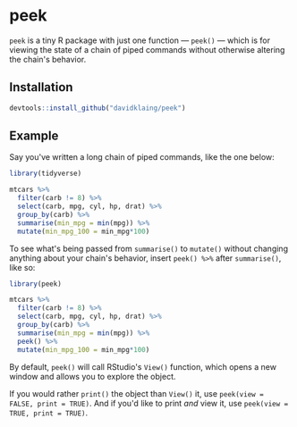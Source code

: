 # peek

`peek` is a tiny R package with just one function — `peek()` — which is for viewing the state of a chain of piped commands without otherwise altering the chain's behavior.

## Installation

``` r
devtools::install_github("davidklaing/peek")
```

## Example

Say you've written a long chain of piped commands, like the one below:

``` r
library(tidyverse)

mtcars %>% 
  filter(carb != 8) %>% 
  select(carb, mpg, cyl, hp, drat) %>% 
  group_by(carb) %>% 
  summarise(min_mpg = min(mpg)) %>%
  mutate(min_mpg_100 = min_mpg*100)
```

To see what's being passed from `summarise()` to `mutate()` without changing anything about your chain's behavior, insert `peek() %>%` after `summarise()`, like so:

``` r
library(peek)

mtcars %>% 
  filter(carb != 8) %>% 
  select(carb, mpg, cyl, hp, drat) %>% 
  group_by(carb) %>% 
  summarise(min_mpg = min(mpg)) %>%
  peek() %>%
  mutate(min_mpg_100 = min_mpg*100)
```

By default, `peek()` will call RStudio's `View()` function, which opens a new window and allows you to explore the object.

If you would rather `print()` the object than `View()` it, use `peek(view = FALSE, print = TRUE)`. And if you'd like to print *and* view it, use `peek(view = TRUE, print = TRUE)`.
